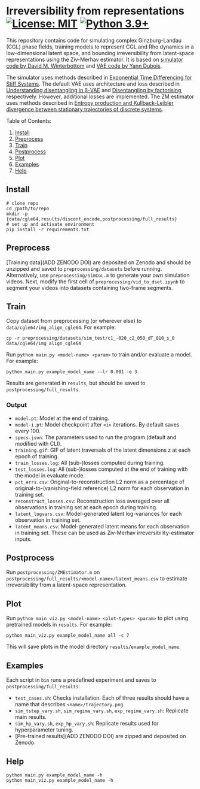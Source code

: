 # Irreversibility from representations [![License: MIT](https://img.shields.io/badge/License-MIT-yellow.svg)](https://github.com/cjoshliu/vae-irreversibility/blob/master/LICENSE) [![Python 3.9+](https://img.shields.io/badge/python-3.9+-blue.svg)](https://www.python.org/downloads/release/python-390/)

This repository contains code for simulating complex Ginzburg-Landau (CGL) phase fields, training models to represent CGL and Rho dynamics in a low-dimensional latent space, and bounding irreversibility from latent-space representations using the Ziv-Merhav estimator.
It is based on [simulator code by David M. Winterbottom](https://github.com/codeinthehole/codeinthehole.com/blob/58ad3d28ddefb64350ec883b291d4dbe1df096f7/www/static/tutorial/files/CGLsim2D.m) and [VAE code by Yann Dubois](https://github.com/YannDubs/disentangling-vae).

The simulator uses methods described in [Exponential Time Differencing for Stiff Systems](https://doi.org/10.1006/jcph.2002.6995).
The default VAE uses architecture and loss described in [Understanding disentangling in β-VAE](https://arxiv.org/abs/1804.03599) and [Disentangling by factorising](https://arxiv.org/abs/1802.05983), respectively.
However, additional losses are implemented.
The ZM estimator uses methods described in [Entropy production and Kullback-Leibler divergence between stationary trajectories of discrete systems](https://doi.org/10.1103/PhysRevE.85.031129).

Table of Contents:
1. [Install](#install)
2. [Preprocess](#preprocess)
3. [Train](#train)
4. [Postprocess](#postprocess)
5. [Plot](#plot)
6. [Examples](#examples)
7. [Help](#help)

## Install
```
# clone repo
cd /path/to/repo
mkdir -p {data/cgle64,results/discont_encode,postprocessing/full_results}
# set up and activate environment
pip install -r requirements.txt
```

## Preprocess
[Training data](ADD ZENODO DOI) are deposited on Zenodo and should be unzipped and saved to `preprocessing/datasets` before running.
Alternatively, use `preprocessing/SimCGL.m` to generate your own simulation videos.
Next, modify the first cell of `preprocessing/vid_to_dset.ipynb` to segment your videos into datasets containing two-frame segments.

## Train
Copy dataset from preprocessing (or wherever else) to `data/cgle64/img_align_cgle64`. For example:
```
cp -r preprocessing/datasets/sim_test/c1_-020_c2_050_dT_010_s_0 data/cgle64/img_align_cgle64
```
Run `python main.py <model-name> <param>` to train and/or evaluate a model. For example:
```
python main.py example_model_name --lr 0.001 -e 3
```
Results are generated in `results`, but should be saved to `postprocessing/full_results`. 

### Output
* `model.pt`: Model at the end of training. 
* `model-i.pt`: Model checkpoint after `<i>` iterations. By default saves every 100.
* `specs.json`: The parameters used to run the program (default and modified with CLI).
* `training.gif`: GIF of latent traversals of the latent dimensions z at each epoch of training.
* `train_losses.log`: All (sub-)losses computed during training.
* `test_losses.log`: All (sub-)losses computed at the end of training with the model in evaluate mode.
* `pct_errs.csv`: Original-to-reconstruction L2 norm as a percentage of original-to-(vanishing-field reference) L2 norm for each observation in training set.
* `reconstruct_losses.csv`: Reconstruction loss averaged over all observations in training set at each epoch during training.
* `latent_logvars.csv`: Model-generated latent log-variances for each observation in training set.
* `latent_means.csv`: Model-generated latent means for each observation in training set. These can be used as Ziv-Merhav irreversibility-estimator inputs.

## Postprocess
Run `postprocessing/ZMEstimator.m` on `postprocessing/full_results/<model-name>/latent_means.csv` to estimate irreversibility from a latent-space representation.

## Plot

Run `python main_viz.py <model-name> <plot-types> <param>` to plot using pretrained models in `results`. For example:
```
python main_viz.py example_model_name all -c 7
```
This will save plots in the model directory `results/example_model_name`.

## Examples
Each script in `bin` runs a predefined experiment and saves to `postprocessing/full_results`:
* `test_cases.sh`: Checks installation.
Each of three results should have a name that describes `<name>/trajectory.png`.
* `sim_tstep_vary.sh`, `sim_regime_vary.sh`, `exp_regime_vary.sh`: Replicate main results.
* `sim_hp_vary.sh`, `exp_hp_vary.sh`: Replicate results used for hyperparameter tuning.
* [Pre-trained results](ADD ZENODO DOI) are zipped and deposited on Zenodo.

## Help
```
python main.py example_model_name -h
python main_viz.py example_model_name -h
```
